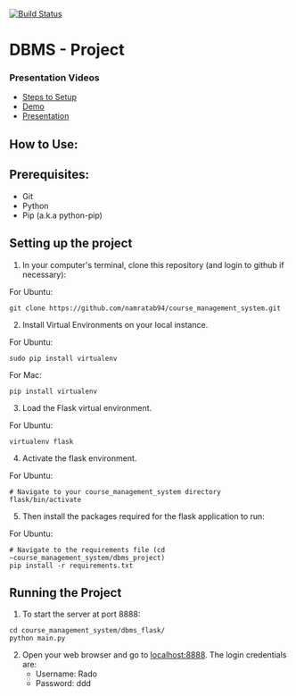 [![Build Status](https://travis-ci.com/namratab94/course_management_system.svg?token=DHZaauRyh5MCfRFSXQbj&branch=master)](https://travis-ci.com/namratab94/course_management_system)

# DBMS - Project

### Presentation Videos
* [Steps to Setup](https://youtu.be/zeQ39YhgZeo)
* [Demo](https://youtu.be/kLBtOrOzFjw)
* [Presentation](https://youtu.be/tozAT0Fex3o)


## How to Use:

## Prerequisites:
* Git
* Python
* Pip (a.k.a python-pip)

## Setting up the project
1. In your computer's terminal, clone this repository (and login to github if necessary):

For Ubuntu:
```
git clone https://github.com/namratab94/course_management_system.git
```

2. Install Virtual Environments on your local instance.

For Ubuntu:
```
sudo pip install virtualenv
```
For Mac:
```
pip install virtualenv
```

3. Load the Flask virtual environment.

For Ubuntu:
```
virtualenv flask
```

4. Activate the flask environment.

For Ubuntu:
```
# Navigate to your course_management_system directory
flask/bin/activate
```

5. Then install the packages required for the flask application to run:

For Ubuntu:
```
# Navigate to the requirements file (cd ~course_management_system/dbms_project)
pip install -r requirements.txt
```

## Running the Project

1. To start the server at port 8888:
```
cd course_management_system/dbms_flask/
python main.py
```

2. Open your web browser and go to [localhost:8888](localhost:8888). The login credentials are: 
    * Username: Rado
    * Password: ddd
